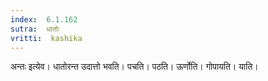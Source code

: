 ```yaml
---
index:  6.1.162
sutra:  धातोः
vritti:  kashika 
---
```


अन्तः इत्येव। धातोरन्त उदात्तो भवति। पचति। पठति। ऊर्णोति। गोपायति। याति।


